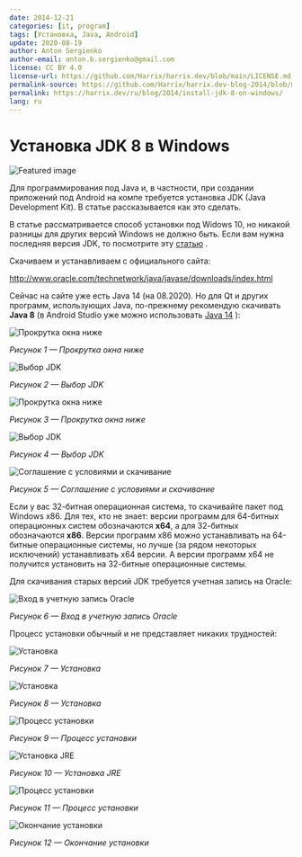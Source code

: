 ```yaml
---
date: 2014-12-21
categories: [it, program]
tags: [Установка, Java, Android]
update: 2020-08-19
author: Anton Sergienko
author-email: anton.b.sergienko@gmail.com
license: CC BY 4.0
license-url: https://github.com/Harrix/harrix.dev/blob/main/LICENSE.md
permalink-source: https://github.com/Harrix/harrix.dev-blog-2014/blob/main/install-jdk-8-on-windows/install-jdk-8-on-windows.md
permalink: https://harrix.dev/ru/blog/2014/install-jdk-8-on-windows/
lang: ru
---
```


# Установка JDK 8 в Windows

![Featured image](featured-image.svg)

Для программирования под Java и, в частности, при создании приложений под Android на компе требуется установка JDK (Java Development Kit). В статье рассказывается как это сделать.

В статье рассматривается способ установки под Widows 10, но никакой разницы для других версий Windows не должно быть. Если вам нужна последняя версия JDK, то посмотрите эту [статью](https://github.com/Harrix/harrix.dev-blog-2019/blob/main/install-jdk-on-windows/install-jdk-on-windows.md) <!-- https://harrix.dev/ru/blog/2019/install-jdk-on-windows/ -->.

Скачиваем и устанавливаем с официального сайта:

<http://www.oracle.com/technetwork/java/javase/downloads/index.html>

Сейчас на сайте уже есть Java 14 (на 08.2020). Но для Qt и других программ, использующих Java, по-прежнему рекомендую скачивать **Java 8** (в Android Studio уже можно использовать [Java 14](https://github.com/Harrix/harrix.dev-blog-2019/blob/main/install-jdk-on-windows/install-jdk-on-windows.md) <!-- https://harrix.dev/ru/blog/2019/install-jdk-on-windows/ -->):

![Прокрутка окна ниже](img/download_01.png)

_Рисунок 1 — Прокрутка окна ниже_

![Выбор JDK](img/download_02.png)

_Рисунок 2 — Выбор JDK_

![Прокрутка окна ниже](img/download_03.png)

_Рисунок 3 — Прокрутка окна ниже_

![Выбор JDK](img/download_04.png)

_Рисунок 4 — Выбор JDK_

![Соглашение с условиями и скачивание](img/download_05.png)

_Рисунок 5 — Соглашение с условиями и скачивание_

Если у вас 32-битная операционная система, то скачивайте пакет под Windows x86. Для тех, кто не знает: версии программ для 64-битных операционных систем обозначаются **x64**, а для 32-битных обозначаются **x86**. Версии программ x86 можно устанавливать на 64-битные операционные системы, но лучше (за рядом некоторых исключений) устанавливать x64 версии. А версии программ x64 не получится установить на 32-битные операционные системы.

Для скачивания старых версий JDK требуется учетная запись на Oracle:

![Вход в учетную запись Oracle](img/download_06.png)

_Рисунок 6 — Вход в учетную запись Oracle_

Процесс установки обычный и не представляет никаких трудностей:

![Установка](img/install_01.png)

_Рисунок 7 — Установка_

![Установка](img/install_02.png)

_Рисунок 8 — Установка_

![Процесс установки](img/install_03.png)

_Рисунок 9 — Процесс установки_

![Установка JRE](img/install_04.png)

_Рисунок 10 — Установка JRE_

![Процесс установки](img/install_05.png)

_Рисунок 11 — Процесс установки_

![Окончание установки](img/install_06.png)

_Рисунок 12 — Окончание установки_
